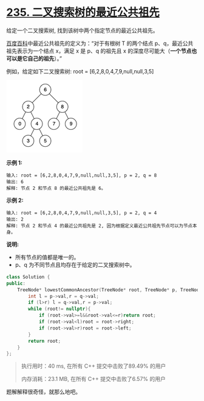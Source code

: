 # [235. 二叉搜索树的最近公共祖先](https://leetcode-cn.com/problems/lowest-common-ancestor-of-a-binary-search-tree/)

给定一个二叉搜索树, 找到该树中两个指定节点的最近公共祖先。

[百度百科](https://baike.baidu.com/item/最近公共祖先/8918834?fr=aladdin)中最近公共祖先的定义为：“对于有根树 T 的两个结点 p、q，最近公共祖先表示为一个结点 x，满足 x 是 p、q 的祖先且 x 的深度尽可能大（**一个节点也可以是它自己的祖先**）。”

例如，给定如下二叉搜索树: root = [6,2,8,0,4,7,9,null,null,3,5]

![img](assets/binarysearchtree_improved.png)

 

**示例 1:**

```
输入: root = [6,2,8,0,4,7,9,null,null,3,5], p = 2, q = 8
输出: 6 
解释: 节点 2 和节点 8 的最近公共祖先是 6。
```

**示例 2:**

```
输入: root = [6,2,8,0,4,7,9,null,null,3,5], p = 2, q = 4
输出: 2
解释: 节点 2 和节点 4 的最近公共祖先是 2, 因为根据定义最近公共祖先节点可以为节点本身。
```

 

**说明:**

- 所有节点的值都是唯一的。
- p、q 为不同节点且均存在于给定的二叉搜索树中。

```c++
class Solution {
public:
    TreeNode* lowestCommonAncestor(TreeNode* root, TreeNode* p, TreeNode* q) {
        int l = p->val,r = q->val;
        if (l>r) l = q->val,r = p->val;
        while (root!= nullptr){
            if (root->val>=l&&root->val<=r)return root;
            if (root->val<l)root = root->right;
            if (root->val>r)root = root->left;
        }
        return root;
    }
};
```

> 执行用时：40 ms, 在所有 C++ 提交中击败了89.49% 的用户
>
> 内存消耗：23.1 MB, 在所有 C++ 提交中击败了6.57% 的用户

题解解释很奇怪，就那么地吧。




